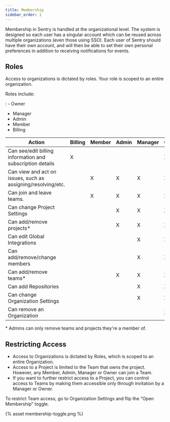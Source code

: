 ```yaml
---
title: Membership
sidebar_order: 1
---
```


Membership in Sentry is handled at the organizational level. The system is designed so each user has a singular account which can be reused across multiple organizations (even those using SSO). Each user of Sentry should have their own account, and will then be able to set their own personal preferences in addition to receiving notifications for events.

## Roles

Access to organizations is dictated by roles. Your role is scoped to an entire organization.

Roles include:

: -   Owner
  -   Manager
  -   Admin
  -   Member
  -   Billing

| Action | Billing | Member | Admin | Manager | Owner |
| --- | --- | --- | --- | --- | --- |
| Can see/edit billing information and subscription details | X |   |   |   | X |
| Can view and act on issues, such as assigning/resolving/etc. |   | X | X | X | X |
| Can join and leave teams. |   | X | X | X | X |
| Can change Project Settings |   |   | X | X | X |
| Can add/remove projects* |   |   | X | X | X |
| Can edit Global Integrations |   |   |   | X | X |
| Can add/remove/change members |   |   |   | X | X |
| Can add/remove teams* |   |   | X | X | X |
| Can add Repositories |   |   |   | X | X |
| Can change Organization Settings |   |   |   | X | X |
| Can remove an Organization |   |   |   |   | X |

\* Admins can only remove teams and projects they're a member of.

## Restricting Access

-   Access to Organizations is dictated by Roles, which is scoped to an entire Organization.
-   Access to a Project is limited to the Team that owns the project. However, any Member, Admin, Manager or Owner can join a Team.
-   If you want to further restrict access to a Project, you can control access to Teams by making them accessible only through invitation by a Manager or Owner.

To restrict Team access, go to Organization Settings and flip the “Open Membership” toggle.

{% asset membership-toggle.png %}
